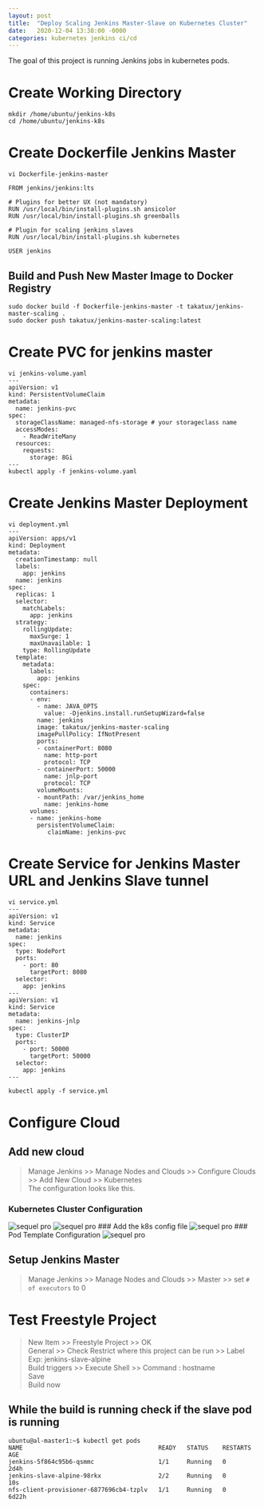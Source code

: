 ```yaml
---
layout: post
title:  "Deploy Scaling Jenkins Master-Slave on Kubernetes Cluster"
date:   2020-12-04 13:38:00 -0000
categories: kubernetes jenkins ci/cd
---
```

The goal of this project is running Jenkins jobs in kubernetes pods.
# Create Working Directory  
```
mkdir /home/ubuntu/jenkins-k8s
cd /home/ubuntu/jenkins-k8s
```  
# Create Dockerfile Jenkins Master
```
vi Dockerfile-jenkins-master 

FROM jenkins/jenkins:lts

# Plugins for better UX (not mandatory)
RUN /usr/local/bin/install-plugins.sh ansicolor
RUN /usr/local/bin/install-plugins.sh greenballs

# Plugin for scaling jenkins slaves
RUN /usr/local/bin/install-plugins.sh kubernetes

USER jenkins
```  

## Build and Push New Master Image to Docker Registry
```
sudo docker build -f Dockerfile-jenkins-master -t takatux/jenkins-master-scaling .
sudo docker push takatux/jenkins-master-scaling:latest
```

# Create PVC for jenkins master  
```
vi jenkins-volume.yaml
---
apiVersion: v1
kind: PersistentVolumeClaim
metadata:
  name: jenkins-pvc
spec:
  storageClassName: managed-nfs-storage # your storageclass name
  accessModes:
    - ReadWriteMany
  resources:
    requests:
      storage: 8Gi
---
kubectl apply -f jenkins-volume.yaml
```  

# Create Jenkins Master Deployment
```
vi deployment.yml 
---
apiVersion: apps/v1
kind: Deployment
metadata:
  creationTimestamp: null
  labels:
    app: jenkins
  name: jenkins
spec:
  replicas: 1
  selector:
    matchLabels:
      app: jenkins
  strategy:
    rollingUpdate:
      maxSurge: 1
      maxUnavailable: 1
    type: RollingUpdate
  template:
    metadata:
      labels:
        app: jenkins
    spec:
      containers:
      - env:
        - name: JAVA_OPTS
          value: -Djenkins.install.runSetupWizard=false
        name: jenkins
        image: takatux/jenkins-master-scaling
        imagePullPolicy: IfNotPresent
        ports:
        - containerPort: 8080
          name: http-port
          protocol: TCP
        - containerPort: 50000
          name: jnlp-port
          protocol: TCP
        volumeMounts:
        - mountPath: /var/jenkins_home
          name: jenkins-home
      volumes:
      - name: jenkins-home
        persistentVolumeClaim:
           claimName: jenkins-pvc
```

# Create Service for Jenkins Master URL and Jenkins Slave tunnel
```
vi service.yml 
---
apiVersion: v1
kind: Service
metadata:
  name: jenkins
spec:
  type: NodePort
  ports:
    - port: 80
      targetPort: 8080
  selector:
    app: jenkins
---
apiVersion: v1
kind: Service
metadata:
  name: jenkins-jnlp
spec:
  type: ClusterIP
  ports:
    - port: 50000
      targetPort: 50000
  selector:
    app: jenkins
---

kubectl apply -f service.yml
```

# Configure Cloud  
## Add new cloud  
> Manage Jenkins >> Manage Nodes and Clouds >> Configure Clouds >> Add New Cloud >> Kubernetes  
The configuration looks like this.  
### Kubernetes Cluster Configuration
<img src="/images/scaling-jenkins-1.png" alt="sequel pro" class="img-responsive"/>  
<img src="/images/scaling-jenkins-2.png" alt="sequel pro" class="img-responsive"/>  
### Add the k8s config file
<img src="/images/scaling-jenkins-3.png" alt="sequel pro" class="img-responsive"/>  
### Pod Template Configuration
<img src="/images/scaling-jenkins-4.png" alt="sequel pro" class="img-responsive"/>  

## Setup Jenkins Master 
> Manage Jenkins >> Manage Nodes and Clouds >> Master >> set `# of executors` to 0  

# Test Freestyle Project  
> New Item >> Freestyle Project >> OK  
> General >> Check Restrict where this project can be run >> Label Exp: jenkins-slave-alpine  
> Build triggers >> Execute Shell >> Command : hostname  
> Save  
> Build now

## While the build is running check if the slave pod is running
```
ubuntu@al-master1:~$ kubectl get pods
NAME                                      READY   STATUS    RESTARTS   AGE
jenkins-5f864c95b6-qsmmc                  1/1     Running   0          2d4h
jenkins-slave-alpine-98rkx                2/2     Running   0          10s
nfs-client-provisioner-6877696cb4-tzplv   1/1     Running   0          6d22h
```
  